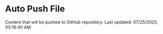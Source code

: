 # Auto Push File

Content that will be pushed to GitHub repository.
Last updated: 07/25/2025, 03:16:40 AM